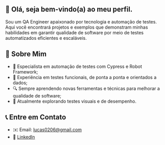 ## 👋 Olá, seja bem-vindo(a) ao meu perfil.
Sou um QA Engineer apaixonado por tecnologia e automação de testes. Aqui você encontrará projetos e exemplos que demonstram minhas habilidades em garantir qualidade de software por meio de testes automatizados eficientes e escaláveis.

## 🚀 Sobre Mim
* 🎯 Especialista em automação de testes com Cypress e Robot Framework;
* 🧩 Experiência em testes funcionais, de ponta a ponta e orientados a dados;
* 🔍 Sempre aprendendo novas ferramentas e técnicas para melhorar a qualidade de software;
* 🌱 Atualmente explorando testes visuais e de desempenho.

## 📞 Entre em Contato
* ✉️ Email: lucas0206@gmail.com 
* 💼 [LinkedIn](https://www.linkedin.com/in/lucasrocha0206/)
